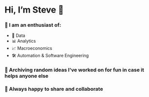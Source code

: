 # Hi, I’m Steve 👋
### 👀 I am an enthusiast of:
- 💾 Data
- 📊 Analytics
- 📈 Macroeconomics
- 🛠️ Automation & Software Engineering
### 💞️ Archiving random ideas I've worked on for fun in case it helps anyone else
### 🤝 Always happy to share and collaborate
